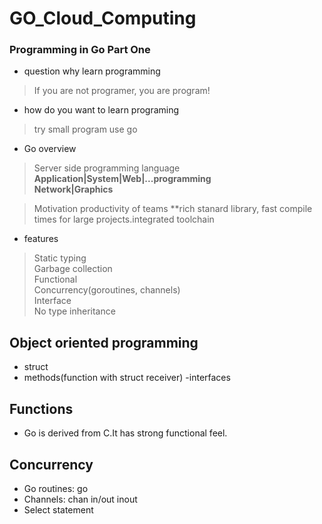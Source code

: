 # GO_Cloud_Computing

### Programming in Go Part One

- question why learn programming
>If you are not programer, you are program!

- how do you want to learn programing
> try small program use go

- Go overview
> Server side programming language<br>
**Application|System|Web|...programming<br>Network|Graphics**

> Motivation productivity of teams
**rich stanard library, fast compile times for large projects.integrated toolchain

- features
> Static typing<br>
Garbage collection<br>
Functional<br>
Concurrency(goroutines, channels)<br>
Interface<br>
No type inheritance

## Object oriented programming

- struct
- methods(function with struct receiver)
-interfaces

## Functions

- Go is derived from C.It has strong functional feel.

## Concurrency

- Go routines: go <function call>
- Channels: chan <type> in/out inout
- Select statement
